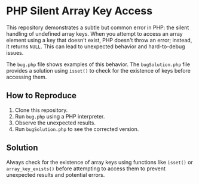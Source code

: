 # PHP Silent Array Key Access

This repository demonstrates a subtle but common error in PHP: the silent handling of undefined array keys. When you attempt to access an array element using a key that doesn't exist, PHP doesn't throw an error; instead, it returns `NULL`.  This can lead to unexpected behavior and hard-to-debug issues.

The `bug.php` file shows examples of this behavior.  The `bugSolution.php` file provides a solution using `isset()` to check for the existence of keys before accessing them.

## How to Reproduce

1. Clone this repository.
2. Run `bug.php` using a PHP interpreter.
3. Observe the unexpected results.
4. Run `bugSolution.php` to see the corrected version.

## Solution

Always check for the existence of array keys using functions like `isset()` or `array_key_exists()` before attempting to access them to prevent unexpected results and potential errors.
